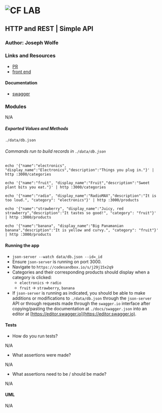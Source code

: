 ![CF](http://i.imgur.com/7v5ASc8.png) LAB
=================================================

## HTTP and REST | Simple API

### Author: Joseph Wolfe

### Links and Resources
* [PR](https://github.com/charmedsatyr-401-advanced-javascript/simple-api/pull/1)
* [front end](https://codesandbox.io/s/j29j15x2q9)

#### Documentation
* [swagger](docs/swagger.json)

### Modules
N/A

##### Exported Values and Methods
`./data/db.json`

###### Commands run to build records in `./data/db.json`
`echo '{"name":"electronics", "display_name":"Electronics","description":"Things you plug in."}' | http :3000/categories`

`echo '{"name":"fruit", "display_name":"Fruit","description":"Sweet plant bits you eat."}' | http :3000/categories`

`echo '{"name":"radio", "display_name":"RadioMAX","description":"It is too loud.", "category": "electronics"}' | http :3000/products`

`echo '{"name":"strawberry", "display_name":"Juicy, red strawberry","description":"It tastes so good!", "category": "fruit"}' | http :3000/products`

`echo '{"name":"banana", "display_name":"Big Panamanian banana","description":"It is yellow and curvy.", "category": "fruit"}' | http :3000/products`

#### Running the app
* `json-server --watch data/db.json --id=_id`
* Ensure `json-server` is running on port 3000.
* Navigate to `https://codesandbox.io/s/j29j15x2q9`
* Categories and their corresponding products should display when a category is clicked:
  * `electronics` -> `radio`
  * `fruit` -> `strawberry`, `banana`
* If `json-server` is running as indicated, you should be able to make additions or modifications to `./data/db.json` through the `json-server` API or through requests made through the `swagger.io` interface after copying/pasting the documentation at `./docs/swagger.json` into an editor at [https://editor.swagger.io](https://editor.swagger.io).

#### Tests
* How do you run tests?

N/A
* What assertions were made?

N/A
* What assertions need to be / should be made?

N/A

#### UML
N/A
